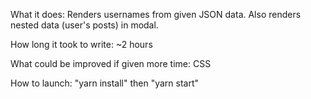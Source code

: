 What it does: Renders usernames from given JSON data. Also renders nested data (user's posts) in modal.

How long it took to write: ~2 hours

What could be improved if given more time: CSS

How to launch: "yarn install" then "yarn start"
